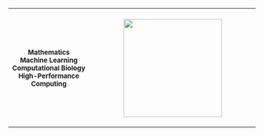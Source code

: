 <table>
<tr>
<th align="center">
<img width="200" height="1">
<p> 
<small>
Mathematics<br>Machine Learning<br>Computational Biology<br>High-Performance Computing
</small>
</p>
</th>
<th align="center">
<img width="441" height="1">
<p> 
<a href="https://github-readme-stats-nine-cyan-35.vercel.app/api/top-langs/?username=enriquemondragon&size_weight=0.5&count_weight=0.5&langs_count=20&layout=compact&hide=jupyter%20notebook,ruby,swift,makefile&theme=transparent">
  <img height=200 align="center" src="https://github-readme-stats-nine-cyan-35.vercel.app/api/top-langs/?username=enriquemondragon&size_weight=0.5&count_weight=0.5&langs_count=20&layout=compact&hide=jupyter%20notebook,ruby,swift,makefile&theme=transparent" />
</a>
</p>
</th>
</table>


<!--
**enriquemondragon/enriquemondragon** is a ✨ _special_ ✨ repository because its `README.md` (this file) appears on your GitHub profile.

Here are some ideas to get you started:

- 🔭 I’m currently working on ...
- 🌱 I’m currently learning ...
- 👯 I’m looking to collaborate on ...
- 🤔 I’m looking for help with ...
- 💬 Ask me about ...
- 📫 How to reach me: ...
- 😄 Pronouns: ...
- ⚡ Fun fact: ...
-->
